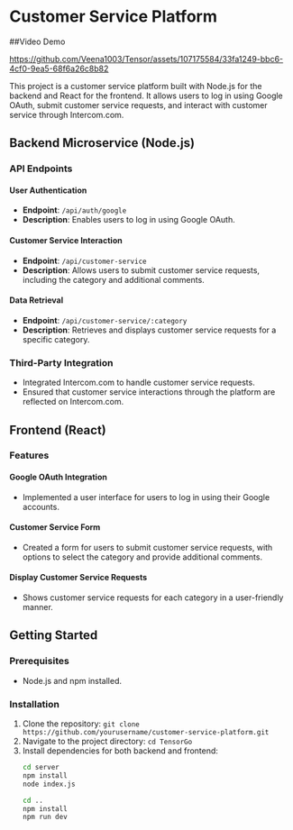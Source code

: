 # Customer Service Platform

##Video Demo




https://github.com/Veena1003/Tensor/assets/107175584/33fa1249-bbc6-4cf0-9ea5-68f6a26c8b82

This project is a customer service platform built with Node.js for the backend and React for the frontend. It allows users to log in using Google OAuth, submit customer service requests, and interact with customer service through Intercom.com.

## Backend Microservice (Node.js)

### API Endpoints

#### User Authentication
- **Endpoint**: `/api/auth/google`
- **Description**: Enables users to log in using Google OAuth.

#### Customer Service Interaction
- **Endpoint**: `/api/customer-service`
- **Description**: Allows users to submit customer service requests, including the category and additional comments.

#### Data Retrieval
- **Endpoint**: `/api/customer-service/:category`
- **Description**: Retrieves and displays customer service requests for a specific category.

### Third-Party Integration
- Integrated Intercom.com to handle customer service requests.
- Ensured that customer service interactions through the platform are reflected on Intercom.com.

## Frontend (React)

### Features

#### Google OAuth Integration
- Implemented a user interface for users to log in using their Google accounts.

#### Customer Service Form
- Created a form for users to submit customer service requests, with options to select the category and provide additional comments.

#### Display Customer Service Requests
- Shows customer service requests for each category in a user-friendly manner.

## Getting Started

### Prerequisites
- Node.js and npm installed.

### Installation

1. Clone the repository: `git clone https://github.com/yourusername/customer-service-platform.git`
2. Navigate to the project directory: `cd TensorGo`
3. Install dependencies for both backend and frontend: 
   ```bash
   cd server
   npm install
   node index.js
   
   cd ..
   npm install
   npm run dev
